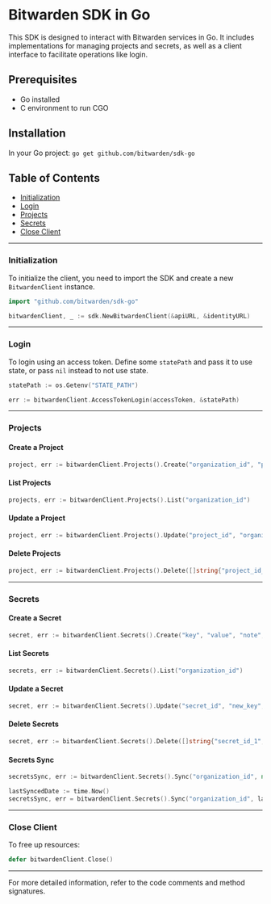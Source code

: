 # Bitwarden SDK in Go

This SDK is designed to interact with Bitwarden services in Go. It includes implementations for
managing projects and secrets, as well as a client interface to facilitate operations like login.

## Prerequisites

- Go installed
- C environment to run CGO

## Installation

In your Go project: `go get github.com/bitwarden/sdk-go`

## Table of Contents

- [Initialization](#initialization)
- [Login](#login)
- [Projects](#projects)
- [Secrets](#secrets)
- [Close Client](#close-client)

---

### Initialization

To initialize the client, you need to import the SDK and create a new `BitwardenClient` instance.

```go
import "github.com/bitwarden/sdk-go"

bitwardenClient, _ := sdk.NewBitwardenClient(&apiURL, &identityURL)
```

---

### Login

To login using an access token. Define some `statePath` and pass it to use state, or pass `nil`
instead to not use state.

```go
statePath := os.Getenv("STATE_PATH")

err := bitwardenClient.AccessTokenLogin(accessToken, &statePath)
```

---

### Projects

#### Create a Project

```go
project, err := bitwardenClient.Projects().Create("organization_id", "project_name")
```

#### List Projects

```go
projects, err := bitwardenClient.Projects().List("organization_id")
```

#### Update a Project

```go
project, err := bitwardenClient.Projects().Update("project_id", "organization_id", "new_project_name")
```

#### Delete Projects

```go
project, err := bitwardenClient.Projects().Delete([]string{"project_id_1", "project_id_2"})
```

---

### Secrets

#### Create a Secret

```go
secret, err := bitwardenClient.Secrets().Create("key", "value", "note", "organization_id", []string{"project_id"})
```

#### List Secrets

```go
secrets, err := bitwardenClient.Secrets().List("organization_id")
```

#### Update a Secret

```go
secret, err := bitwardenClient.Secrets().Update("secret_id", "new_key", "new_value", "new_note", "organization_id", []string{"project_id"})
```

#### Delete Secrets

```go
secret, err := bitwardenClient.Secrets().Delete([]string{"secret_id_1", "secret_id_2"})
```

#### Secrets Sync

```go
secretsSync, err := bitwardenClient.Secrets().Sync("organization_id", nil)

lastSyncedDate := time.Now()
secretsSync, err = bitwardenClient.Secrets().Sync("organization_id", lastSyncedDate)
```

---

### Close Client

To free up resources:

```go
defer bitwardenClient.Close()
```

---

For more detailed information, refer to the code comments and method signatures.

